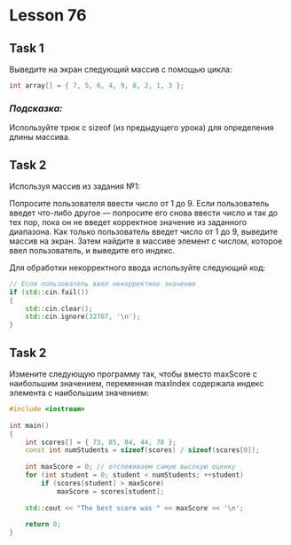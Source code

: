 # Lesson 76

## Task 1
Выведите на экран следующий массив с помощью цикла:
```c++
int array[] = { 7, 5, 6, 4, 9, 8, 2, 1, 3 };
```

### ***Подсказка:***
Используйте трюк с sizeof (из предыдущего урока) для определения длины массива.

## Task 2
Используя массив из задания №1:

Попросите пользователя ввести число от 1 до 9. Если пользователь введет что-либо другое — попросите его снова ввести число и так до тех пор, пока он не введет корректное значение из заданного диапазона. Как только пользователь введет число от 1 до 9, выведите массив на экран. Затем найдите в массиве элемент с числом, которое ввел пользователь, и выведите его индекс.

Для обработки некорректного ввода используйте следующий код:
```c++
// Если пользователь ввел некорректное значение
if (std::cin.fail())
{
    std::cin.clear(); 
    std::cin.ignore(32767, '\n'); 
}
```
## Task 2
Измените следующую программу так, чтобы вместо maxScore с наибольшим значением, переменная maxIndex содержала индекс элемента с наибольшим значением:
```c++
#include <iostream>
 
int main()
{
    int scores[] = { 73, 85, 84, 44, 78 };
    const int numStudents = sizeof(scores) / sizeof(scores[0]);
 
    int maxScore = 0; // отслеживаем самую высокую оценку
    for (int student = 0; student < numStudents; ++student)
        if (scores[student] > maxScore)
            maxScore = scores[student];
 
    std::cout << "The best score was " << maxScore << '\n';
 
    return 0;
}
```